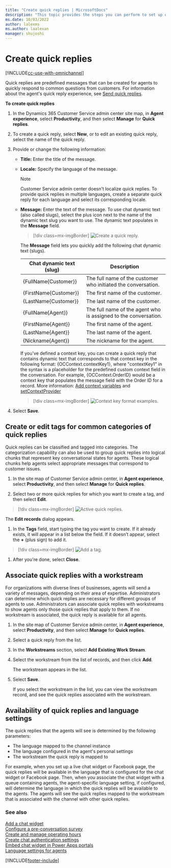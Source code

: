 ```yaml
---
title: "Create quick replies | MicrosoftDocs"
description: "This topic provides the steps you can perform to set up quick replies in Customer Service admin center."
ms.date: 10/03/2022
author: lalexms
ms.author: laalexan
manager: shujoshi
---
```


# Create quick replies

[!INCLUDE[cc-use-with-omnichannel](../includes/cc-use-with-omnichannel.md)]

Quick replies are predefined messages that can be created for agents to quickly respond to common questions from customers. For information about the agent's quick reply experience, see [Send quick replies](oc-conversation-control.md#send-quick-replies).  

**To create quick replies**

1. In the Dynamics 365 Customer Service admin center site map, in **Agent experience**, select **Productivity**, and then select **Manage** for **Quick replies**.

1. To create a quick reply, select **New**, or to edit an existing quick reply, select the name of the quick reply.

1. Provide or change the following information:

    - **Title:** Enter the title of the message.
    - **Locale:** Specify the language of the message.
    
        > [!NOTE]
        > Customer Service admin center doesn't localize quick replies. To provide quick replies in multiple languages, create a separate quick reply for each language and select its corresponding locale.

    - **Message:** Enter the text of the message. To use chat dynamic text (also called slugs), select the plus icon next to the name of the dynamic text slug you want to use. The dynamic text populates in the **Message** field.

      > [!div class=mx-imgBorder]
      > ![Create a quick reply.](media/oc-create-a-quick-reply.png "Create a quick reply")

      The **Message** field lets you quickly add the following chat dynamic text (slugs).  

      | Chat dynamic text (slug) | Description |
      |-----------------|-----------------------------|
      | {FullName{Customer}}  | The full name of the customer who initiated the conversation. |
      | {FirstName{Customer}} | The first name of the customer.
      | {LastName{Customer}}| The last name of the customer.|
      | {FullName{Agent}}| The full name of the agent who is assigned to the conversation.|
      | {FirstName{Agent}}| The first name of the agent.|
      | {LastName{Agent}}| The last name of the agent.|
      | {Nickname{Agent}}| The nickname for the agent.|
   
      If you've defined a context key, you can create a quick reply that contains dynamic text that corresponds to that context key in the following format: {OCContext.contextKey1}, where "contextKey1" in the syntax is a placeholder for the predefined custom context field in the conversation. For example, {OCContext.OrderID} would be a context key that populates the message field with the Order ID for a record. More information: [Add context variables](manage-context-variables.md#add-context-variables) and [setContextProvider](/developer/reference/methods/setcontextprovider)
    
         > [!div class=mx-imgBorder]
         > ![Context key format examples.](media/contextkey-format.png "Context key format examples")

1. Select **Save**.

## Create or edit tags for common categories of quick replies

Quick replies can be classified and tagged into categories. The categorization capability can also be used to group quick replies into logical chunks that represent key conversational states for agents. These logical chunks help agents select appropriate messages that correspond to customer issues.

1. In the site map of Customer Service admin center, in **Agent experience**, select **Productivity**, and then select **Manage** for **Quick replies**. 

1. Select two or more quick replies for which you want to create a tag, and then select **Edit**.

> [!div class=mx-imgBorder]
> ![Active quick replies.](media/oc-active-quick-replies.png "Active quick replies")

  The **Edit records** dialog appears.

1. In the **Tags** field, start typing the tag you want to create. If it already exists, it will appear in a list below the field. If it doesn’t appear, select the **+** (plus sign) to add it.

> [!div class=mx-imgBorder]
> ![Add a tag.](media/oc-quick-reply-add-tag.png "Add a tag")

1. After you're done, select **Close**.

## Associate quick replies with a workstream

For organizations with diverse lines of businesses, agents will send a variety of messages, depending on their area of expertise. Administrators can determine which quick replies are necessary for different groups of agents to use. Administrators can associate quick replies with workstreams to show agents only those quick replies that apply to them. If no workstream is associated, the quick reply is available for all agents.

1. In the site map of Customer Service admin center, in **Agent experience**, select **Productivity**, and then select **Manage** for **Quick replies**.

1. Select a quick reply from the list.

1. In the **Workstreams** section, select **Add Existing Work Stream**.

1. Select the workstream from the list of records, and then click **Add**.

   The workstream appears in the list.

1. Select **Save**.

   If you select the workstream in the list, you can view the workstream record, and see the quick replies associated with the workstream.

## Availability of quick replies and language settings

The quick replies that the agents will see is determined by the following parameters:

- The language mapped to the channel instance
- The language configured in the agent's personal settings
- The workstream the quick reply is mapped to

For example, when you set up a live chat widget or Facebook page, the quick replies will be available in the language that is configured for the chat widget or Facebook page. Then, when you associate the chat widget with a queue containing agents, the agent-specific language setting, if configured, will determine the language in which the quick replies will be available to the agents. The agents will see the quick replies mapped to the workstream that is associated with the channel with other quick replies.

### See also

[Add a chat widget](add-chat-widget.md)  
[Configure a pre-conversation survey](configure-pre-chat-survey.md)  
[Create and manage operating hours](create-operating-hours.md)  
[Create chat authentication settings](create-chat-auth-settings.md)  
[Embed chat widget in Power Apps portals](embed-chat-widget-portal.md)  
[Language settings for agents](/powerapps/user/set-personal-options)


[!INCLUDE[footer-include](../includes/footer-banner.md)]
